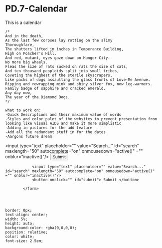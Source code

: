 # PD.7-Calendar
This is a calendar 

	/* 
	And in the death,
	As the last few corpses lay rotting on the slimy
	Thoroughfare,
	The shutters lifted in inches in Temperance Building,
	High on Poacher's Hill.
	And red, mutant, eyes gaze down on Hunger City.
	No more big wheels.
	Fleas the size of rats sucked on rats the size of cats,
	And ten thousand peoploids split into small tribes,
	Coveting the highest of the sterile skyscrapers,
	Like packs of dogs assaulting the glass fronts of Love-Me Avenue.
	Ripping and rewrapping mink and shiny silver fox, now leg-warmers.
	Family badge of sapphire and cracked emerald.
	Any day now,
	The year of the Diamond Dogs.
	*/
	
	what to work on: 
	-Quick Descriptions and their maximum value of words
	-Styles and color palet of the websites to prevent presentation from looking like visual AIDS and make it more simplistic
	-Adding in pictures for the add feature
	-Add all the redundant stuff in for the dates
	-Aargons future dream
	
	
	

<input type="text" placeholder="" value="Search..." id="search" maxlength="50" autocomplete="on" onmousedown="active()" ="" onblur="inactive()"/>
<input type="submit" id="submit" value="Submit" onclick="SearchBar()"/>

<form action="">
			
	   			<input type="text" placeholder="" value="Search..." id="search" maxlength="50" autocomplete="on" onmousedown="active()" ="" onblur="inactive()"/>
				<button onclick="" id="submit"> Submit </button> 
		
			</form>
			
			
			
			
	border: 0px;
    text-align: center;
    width: 5%;
    height: auto;
    background-color: rgba(0,0,0,0);
    position: relative;
    color: white;
    font-size: 2.5em;